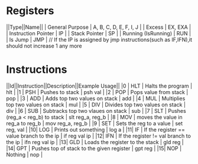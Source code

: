 # Registers
||Type||Name||
| General Purpose     | A, B, C, D, E, F, I, J |
| Excess              | EX, EXA                |
| Instruction Pointer | IP                     |
| Stack Pointer       | SP                     |
| Running (IsRunning) | RUN                    |
| Is Jump             | JMP                    | // If the IP is assigned by jmp instructions(such as IF,IFN),it should not increase 1 any more

# Instructions
||Id||Instruction||Description||Example Usage||
|0 | HLT | Halts the program                         | hlt              |
|1 | PSH | Pushes <value> to stack                   | psh val          |
|2 | POP | Pops value from stack                     | pop              |
|3 | ADD | Adds top two values on stack              | add              |
|4 | MUL | Multiplies top two values on stack        | mul              |
|5 | DIV | Divides top two values on stack           | div              |
|6 | SUB | Subtracks top two vlaues on stack         | sub              |
|7 | SLT | Pushes (reg_a < reg_b) to stack           | slt reg_a, reg_b |
|8 | MOV | moves the value in reg_a to reg_b         | mov reg_a, reg_b |
|9 | SET | Sets the reg to a value                   | set reg, val     |
|10| LOG | Prints out something                      | log a            |
|11| IF  | If the register == value branch to the ip | if reg val ip    |
|12| IFN | If the register != val branch to the ip   | ifn reg val ip   |
|13| GLD | Loads the register to the stack           | gld reg          |
|14| GPT | Pushes top of stack to the given register | gpt reg          |
|15| NOP | Nothing                                   | nop              |
